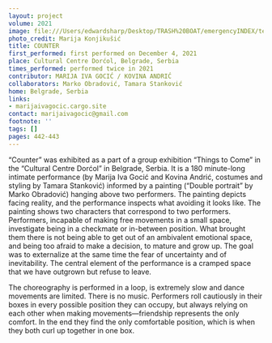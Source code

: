 ```yaml
---
layout: project
volume: 2021
image: file:///Users/edwardsharp/Desktop/TRASH%20BOAT/emergencyINDEX/ten_plus/guts/Links/1665444987997__Counter--Marija_Iva_Goci___Kovina_Andri_.jpg
photo_credit: Marija Konjikušić
title: COUNTER
first_performed: first performed on December 4, 2021
place: Cultural Centre Dorćol, Belgrade, Serbia
times_performed: performed twice in 2021
contributor: MARIJA IVA GOCIĆ / KOVINA ANDRIĆ
collaborators: Marko Obradović, Tamara Stanković
home: Belgrade, Serbia
links:
- marijaivagocic.cargo.site
contact: marijaivagocic@gmail.com
footnote: ''
tags: []
pages: 442-443
---
```

“Counter” was exhibited as a part of a group exhibition “Things to Come” in the “Cultural Centre Dorćol” in Belgrade, Serbia. It is a 180 minute-long intimate performance (by Marija Iva Gocić and Kovina Andrić, costumes and styling by Tamara Stanković) informed by a painting (“Double portrait” by Marko Obradović) hanging above two performers. The painting depicts facing reality, and the performance inspects what avoiding it looks like. The painting shows two characters that correspond to two performers. Performers, incapable of making free movements in a small space, investigate being in a checkmate or in-between position. What brought them there is not being able to get out of an ambivalent emotional space, and being too afraid to make a decision, to mature and grow up. The goal was to externalize at the same time the fear of uncertainty and of inevitability. The central element of the performance is a cramped space that we have outgrown but refuse to leave. 

The choreography is performed in a loop, is extremely slow and dance movements are limited. There is no music. Performers roll cautiously in their boxes in every possible position they can occupy, but always relying on each other when making movements—friendship represents the only comfort. In the end they find the only comfortable position, which is when they both curl up together in one box.